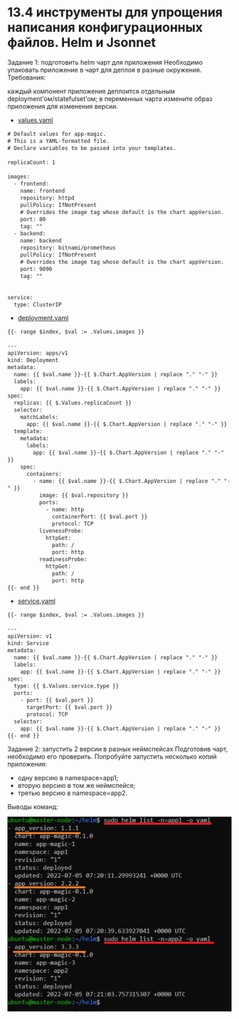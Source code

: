 # 13.4 инструменты для упрощения написания конфигурационных файлов. Helm и Jsonnet

Задание 1: подготовить helm чарт для приложения
Необходимо упаковать приложение в чарт для деплоя в разные окружения. Требования:

каждый компонент приложения деплоится отдельным deployment’ом/statefulset’ом;
в переменных чарта измените образ приложения для изменения версии.

- [values.yaml](app-magic/values.yaml)
```
# Default values for app-magic.
# This is a YAML-formatted file.
# Declare variables to be passed into your templates.

replicaCount: 1

images:
  - frontend:
    name: frontend
    repository: httpd
    pullPolicy: IfNotPresent
    # Overrides the image tag whose default is the chart appVersion.
    port: 80
    tag: ""
  - backend:
    name: backend
    repository: bitnami/prometheus
    pullPolicy: IfNotPresent
    # Overrides the image tag whose default is the chart appVersion.
    port: 9090
    tag: ""


service:
  type: ClusterIP 
```

- [deployment.yaml](app-magic/templates/deployment.yaml)
```
{{- range $index, $val := .Values.images }}

---
apiVersion: apps/v1
kind: Deployment
metadata:
  name: {{ $val.name }}-{{ $.Chart.AppVersion | replace "." "-" }}
  labels:
    app: {{ $val.name }}-{{ $.Chart.AppVersion | replace "." "-" }}
spec:
  replicas: {{ $.Values.replicaCount }}
  selector:
    matchLabels:
      app: {{ $val.name }}-{{ $.Chart.AppVersion | replace "." "-" }}
  template:
    metadata:
      labels:
        app: {{ $val.name }}-{{ $.Chart.AppVersion | replace "." "-" }}
    spec:
      containers:
        - name: {{ $val.name }}-{{ $.Chart.AppVersion | replace "." "-" }}
          image: {{ $val.repository }}
          ports:
            - name: http
              containerPort: {{ $val.port }}
              protocol: TCP
          livenessProbe:
            httpGet:
              path: /
              port: http
          readinessProbe:
            httpGet:
              path: /
              port: http
{{- end }}   
```
- [service.yaml](app-magic/templates/service.yaml)

```
{{- range $index, $val := .Values.images }}

---
apiVersion: v1
kind: Service
metadata:
  name: {{ $val.name }}-{{ $.Chart.AppVersion | replace "." "-" }}
  labels:
    app: {{ $val.name }}-{{ $.Chart.AppVersion | replace "." "-" }}
spec:
  type: {{ $.Values.service.type }}
  ports:
    - port: {{ $val.port }}
      targetPort: {{ $val.port }}
      protocol: TCP
  selector:
    app: {{ $val.name }}-{{ $.Chart.AppVersion | replace "." "-" }}
{{- end }}  
```

Задание 2: запустить 2 версии в разных неймспейсах
Подготовив чарт, необходимо его проверить. Попробуйте запустить несколько копий приложения:

- одну версию в namespace=app1;
- вторую версию в том же неймспейсе;
- третью версию в namespace=app2.

Выводы команд:  

![commands](images/13.4_1.PNG)




